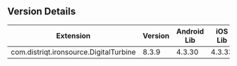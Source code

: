 ## Version Details

| Extension | Version | Android Lib | iOS Lib |
| --- | --- | --- | --- |
| com.distriqt.ironsource.DigitalTurbine | 8.3.9 | 4.3.30 | 4.3.33 |

